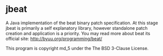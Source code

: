 jbeat
======

A Java implementation of the beat binary patch specification. At this stage jbeat is primarily a self explanatory library, however standalone patch creation and application is a priority.
You may read more about beat its official site: http://byuu.org/programming/beat/

This program is copyright md_5 under the The BSD 3-Clause License.
